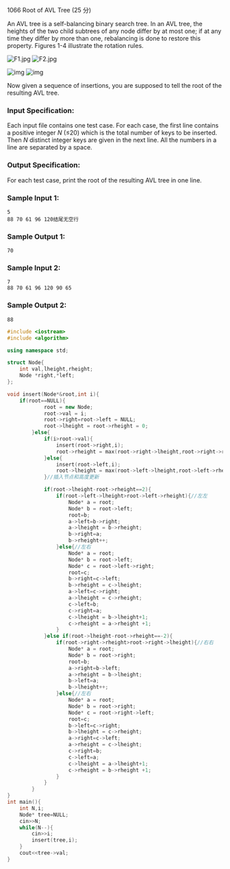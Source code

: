1066 Root of AVL Tree (25 分)

An AVL tree is a self-balancing binary search tree. In an AVL tree, the heights of the two child subtrees of any node differ by at most one; if at any time they differ by more than one, rebalancing is done to restore this property. Figures 1-4 illustrate the rotation rules.

![F1.jpg](https://images.ptausercontent.com/8e3c8cca-d5ab-490b-be8b-c7101ffb94a4.jpg) ![F2.jpg](https://images.ptausercontent.com/bcdb39fb-08b6-41d8-8a3d-96708e4ad97c.jpg)

![img](https://images.ptausercontent.com/33) ![img](https://images.ptausercontent.com/34)

Now given a sequence of insertions, you are supposed to tell the root of the resulting AVL tree.

### Input Specification:

Each input file contains one test case. For each case, the first line contains a positive integer *N* (≤20) which is the total number of keys to be inserted. Then *N* distinct integer keys are given in the next line. All the numbers in a line are separated by a space.

### Output Specification:

For each test case, print the root of the resulting AVL tree in one line.

### Sample Input 1:

```in
5
88 70 61 96 120结尾无空行
```

### Sample Output 1:

```out
70
```

### Sample Input 2:

```
7
88 70 61 96 120 90 65
```

### Sample Output 2:

```
88
```

```c++
#include <iostream>
#include <algorithm>

using namespace std;

struct Node{
    int val,lheight,rheight;
    Node *right,*left;
};

void insert(Node*&root,int i){
    if(root==NULL){
            root = new Node;
            root->val = i;
            root->right=root->left = NULL;
            root->lheight = root->rheight = 0;
        }else{
            if(i>root->val){
                insert(root->right,i);
                root->rheight = max(root->right->lheight,root->right->rheight)+1;
            }else{
                insert(root->left,i);
                root->lheight = max(root->left->lheight,root->left->rheight)+1;
            }//插入节点和高度更新

            if(root->lheight-root->rheight==2){
                if(root->left->lheight>root->left->rheight){//左左
                    Node* a = root;
                    Node* b = root->left;
                    root=b;
                    a->left=b->right;
                    a->lheight = b->rheight;
                    b->right=a;
                    b->rheight++;
                }else{//左右
                    Node* a = root;
                    Node* b = root->left;
                    Node* c = root->left->right;
                    root=c;
                    b->right=c->left;
                    b->rheight = c->lheight;
                    a->left=c->right;
                    a->lheight = c->rheight;
                    c->left=b;
                    c->right=a;
                    c->lheight = b->lheight+1;
                    c->rheight = a->rheight +1;
                }
            }else if(root->lheight-root->rheight==-2){
                if(root->right->rheight>root->right->lheight){//右右
                    Node* a = root;
                    Node* b = root->right;
                    root=b;
                    a->right=b->left;
                    a->rheight = b->lheight;
                    b->left=a;
                    b->lheight++;
                }else{//左右
                    Node* a = root;
                    Node* b = root->right;
                    Node* c = root->right->left;
                    root=c;
                    b->left=c->right;
                    b->lheight = c->rheight;
                    a->right=c->left;
                    a->rheight = c->lheight;
                    c->right=b;
                    c->left=a;
                    c->lheight = a->lheight+1;
                    c->rheight = b->rheight +1;
                }
            }
        }
}
int main(){
    int N,i;
    Node* tree=NULL;
    cin>>N;
    while(N--){
        cin>>i;
        insert(tree,i);
    }
    cout<<tree->val;
}
```


